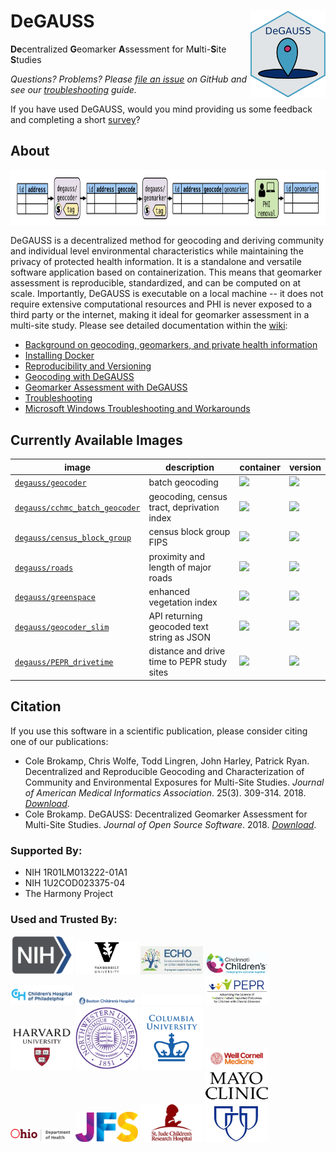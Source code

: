 # DeGAUSS <a href='https://degauss-org.github.io/DeGAUSS/'><img src='DeGAUSS_hex.png' align="right" height="138.5" /></a>

**De**centralized **G**eomarker **A**ssessment for M**u**lti-**S**ite **S**tudies  

*Questions? Problems? Please [file an issue](https://github.com/degauss-org/degauss-org.github.io/issues/new) on GitHub and see our [troubleshooting](https://github.com/degauss-org/degauss-org.github.io/wiki/Troubleshooting) guide.*

If you have used DeGAUSS, would you mind providing us some feedback and completing a short [survey](https://redcap.link/gvhbxfjd)?

## About

<img src='figs/DeG_flow.png' align="center" height="90.5" /></a>


DeGAUSS is a decentralized method for geocoding and deriving community and individual level environmental characteristics while maintaining the privacy of protected health information. It is a standalone and versatile software application based on containerization.  This means that geomarker assessment is reproducible, standardized, and can be computed on at scale. Importantly, DeGAUSS is executable on a local machine -- it does not require extensive computational resources and PHI is never exposed to a third party or the internet, making it ideal for geomarker assessment in a multi-site study. Please see detailed documentation within the [wiki](https://github.com/degauss-org/degauss-org.github.io/wiki):

- [Background on geocoding, geomarkers, and private health information](https://github.com/degauss-org/degauss-org.github.io/wiki/Background)
- [Installing Docker](https://github.com/degauss-org/degauss-org.github.io/wiki/Installing-Docker)
- [Reproducibility and Versioning](https://github.com/degauss-org/degauss-org.github.io/wiki/Reproducibility-and-Versioning)
- [Geocoding with DeGAUSS](https://github.com/degauss-org/degauss-org.github.io/wiki/Geocoding-with-DeGAUSS)
- [Geomarker Assessment with DeGAUSS](https://github.com/degauss-org/degauss-org.github.io/wiki/Geomarker-Assessment-with-DeGAUSS)
- [Troubleshooting](https://github.com/degauss-org/degauss-org.github.io/wiki/Troubleshooting)
- [Microsoft Windows Troubleshooting and Workarounds](https://github.com/degauss-org/degauss-org.github.io/wiki/Microsoft-Windows-Troubleshooting-and-Workarounds)

## Currently Available Images

| **image** |  **description** | **container** | **version** |
|-----------|------------------|---------------|-------------|
[`degauss/geocoder`](https://degauss.org/geocoder) | batch geocoding | [![](https://img.shields.io/docker/automated/degauss/geocoder)](https://hub.docker.com/repository/docker/degauss/geocoder/tags) | [![](https://img.shields.io/github/v/tag/degauss-org/geocoder)](https://github.com/degauss-org/geocoder)
[`degauss/cchmc_batch_geocoder`](https://degauss.org/cchmc_batch_geocoder) | geocoding, census tract, deprivation index | [![](https://img.shields.io/docker/automated/degauss/cchmc_batch_geocoder)](https://hub.docker.com/repository/docker/degauss/cchmc_batch_geocoder/tags) | [![](https://img.shields.io/github/v/tag/degauss-org/cchmc_batch_geocoder)](https://github.com/degauss-org/cchmc_batch_geocoder)
[`degauss/census_block_group`](https://degauss.org/census_block_group) | census block group FIPS | [![](https://img.shields.io/docker/automated/degauss/census_block_group)](https://hub.docker.com/repository/docker/degauss/census_block_group/tags) | [![](https://img.shields.io/github/v/tag/degauss-org/census_block_group)](https://github.com/degauss-org/census_block_group)
[`degauss/roads`](https://degauss.org/roads) | proximity and length of major roads | [![](https://img.shields.io/docker/automated/degauss/roads)](https://hub.docker.com/repository/docker/degauss/roads/tags) | [![](https://img.shields.io/github/v/tag/degauss-org/roads)](https://github.com/degauss-org/roads)
[`degauss/greenspace`](https://degauss.org/greenspace) | enhanced vegetation index | [![](https://img.shields.io/docker/automated/degauss/greenspace)](https://hub.docker.com/repository/docker/degauss/greenspace/tags) | [![](https://img.shields.io/github/v/tag/degauss-org/greenspace)](https://github.com/degauss-org/greenspace)
[`degauss/geocoder_slim`](https://degauss.org/geocoder_slim) | API returning geocoded text string as JSON | [![](https://img.shields.io/docker/automated/degauss/geocoder_slim)](https://hub.docker.com/repository/docker/degauss/geocoder_slim/tags) | [![](https://img.shields.io/github/v/tag/degauss-org/geocoder_slim)](https://github.com/degauss-org/geocoder_slim)
[`degauss/PEPR_drivetime`](https://degauss.org/PEPR_drivetime) | distance and drive time to PEPR study sites | [![](https://img.shields.io/docker/automated/degauss/pepr_drivetime)](https://hub.docker.com/repository/docker/degauss/pepr_drivetime/tags) | [![](https://img.shields.io/github/v/tag/degauss-org/PEPR_drivetime)](https://github.com/degauss-org/PEPR_drivetime)

## Citation

If you use this software in a scientific publication, please consider citing one of our publications:

- Cole Brokamp, Chris Wolfe, Todd Lingren, John Harley, Patrick Ryan. Decentralized and Reproducible Geocoding and Characterization of Community and Environmental Exposures for Multi-Site Studies. *Journal of American Medical Informatics Association*. 25(3). 309-314. 2018. [*Download*](https://colebrokamp-website.s3.amazonaws.com/publications/Brokamp_JAMIA_2017.pdf).
- Cole Brokamp. DeGAUSS: Decentralized Geomarker Assessment for Multi-Site Studies. *Journal of Open Source Software*. 2018. [*Download*](https://colebrokamp-website.s3.amazonaws.com/publications/Brokamp_JOSS_2018.pdf).

### Supported By:
   * NIH 1R01LM013222-01A1
   * NIH 1U2COD023375-04
   * The Harmony Project


### Used and Trusted By: <p float="left" >
  <img src="figs/NIH_logo.png" width="100" /> <img src="figs/vandy2_logo.png" width="100" /> <img src="figs/ECHO_logo.jpg" width="100" /> <img src="figs/cchmc_logo.png" width="100" /> <img src="figs/childrens_philly_logo.png" width="100" /> <img src="figs/BCH_logo.png" width="100" /> <img src="figs/eMERGE_logo.png" width="100" /> <img src="figs/pepr_logo.png" width="100" /> <img src="figs/harvard_logo.jpg" width="100" /> <img src="figs/nw_logo.png" width="100" /> <img src="figs/columbia_logo.png" width="100" /> <img src="figs/weill_logo.png" width="100" /> <img src="figs/odh_logo.png" width="100" /> <img src="figs/jfs_logo.jpg" width="100" /> <img src="figs/stjude_logo.jpg" width="100" /> <img src="figs/mayo_logo.jpg" width="100" /> 
</p>
